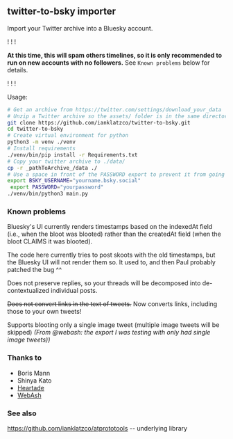 ## twitter-to-bsky importer

Import your Twitter archive into a Bluesky account.

!
!
!

**At this time, this will spam others timelines, so it is only recommended
to run on new accounts with no followers.** See `Known problems` below for details.


!
!
!

Usage:

```bash
# Get an archive from https://twitter.com/settings/download_your_data
# Unzip a Twitter archive so the assets/ folder is in the same directory as main.py
git clone https://github.com/ianklatzco/twitter-to-bsky.git
cd twitter-to-bsky
# Create virtual environment for python
python3 -m venv ./venv
# Install requirements
./venv/bin/pip install -r Requirements.txt
# Copy your twitter archive to ./data/
cp -r _pathToArchive_/data ./
# Use a space in front of the PASSWORD export to prevent it from going to your bash history
export BSKY_USERNAME="yourname.bsky.social"
 export PASSWORD="yourpassword"
./venv/bin/python3 main.py
```

### Known problems

Bluesky's UI currently renders timestamps based on the indexedAt field (i.e., when the bloot was blooted) rather than the createdAt field (when the bloot CLAIMS it was blooted).

The code here currently tries to post skoots with the old timestamps, but the Bluesky UI will not render them so. It used to, and then Paul probably patched the bug ^^

Does not preserve replies, so your threads will be decomposed into de-contextualized individual posts.

~~Does not convert links in the text of tweets.~~ Now converts links, including those to your own tweets!

Supports blooting only a single image tweet (multiple image tweets will be skipped) _(From @webash: the export I was testing with only had single image tweets))_

### Thanks to

- Boris Mann
- Shinya Kato
- [Heartade](https://github.com/Heartade)
- [WebAsh](https://github.com/WebAsh)

### See also

https://github.com/ianklatzco/atprototools -- underlying library
